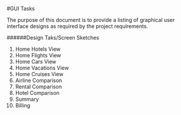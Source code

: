 #GUI Tasks

The purpose of this document is to provide a listing of graphical user interface designs as required by the project requirements.

######Design Taks/Screen Sketches
1. Home Hotels View
2. Home Flights View
3. Home Cars View
4. Home Vacations View
5. Home Cruises View
6. Airline Comparison
7. Rental Comparison
8. Hotel Comparison
9. Summary
10. Billing
